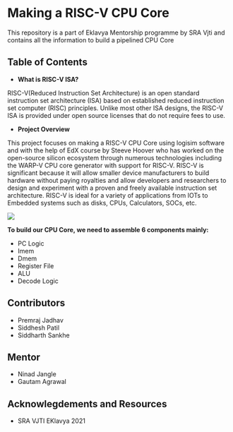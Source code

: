 # Making a RISC-V CPU Core
This repository is a part of Eklavya Mentorship programme by SRA Vjti and contains all the information to build a pipelined CPU Core
## Table of Contents
* **What is RISC-V ISA?**

RISC-V(Reduced Instruction Set Architecture) is an open standard instruction set architecture (ISA)
based on established reduced instruction set computer (RISC) principles. Unlike most other ISA
designs, the RISC-V ISA is provided under open source licenses that do not require fees to use.
* **Project Overview**

This project focuses on making a RISC-V CPU Core using logisim software and with the help of
EdX course by Steeve Hoover who has worked on the open-source silicon ecosystem through
numerous technologies including the WARP-V CPU core generator with support for RISC-V.
RISC-V is significant because it will allow smaller device manufacturers to build hardware
without paying royalties and allow developers and researchers to design and experiment with a
proven and freely available instruction set architecture. RISC-V is ideal for a variety of
applications from IOTs to Embedded systems such as disks, CPUs, Calculators, SOCs, etc.

![](https://github.com/siddharth23-8/RISC-V/blob/Main/CPU_SNAP.png)

**To build our CPU Core, we need to assemble 6 components mainly:**
* PC Logic
* Imem
* Dmem
* Register File
* ALU
* Decode Logic

## Contributors
* Premraj Jadhav
* Siddhesh Patil
* Siddharth Sankhe
## Mentor
* Ninad Jangle
* Gautam Agrawal
## Acknowlegdements and Resources
* SRA VJTI EKlavya 2021
